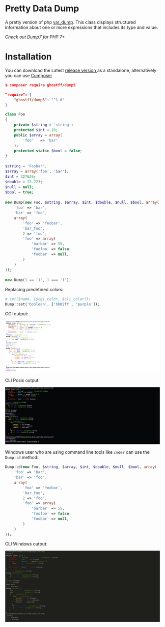 # Pretty Data Dump 
A pretty version of php [var_dump](http://php.net/manual/en/function.var-dump.php). This class displays structured information about one or more expressions that includes its type and value.

_Check out [Dump7](https://github.com/Ghostff/Dump7) for PHP 7+_

# Installation   
You can download the  Latest [release version ](https://github.com/Ghostff/pretty_data_dump/releases/) as a standalone, alternatively you can use [Composer](https://getcomposer.org/) 
```json
$ composer require ghostff/dump5
```
```json
"require": {
    "ghostff/dump5": "^1.0"
}
```

```php
class Foo
{
    private $string = 'string';
    protected $int = 10;
    public $array = array(
        'foo'   => 'bar'
    );
    protected static $bool = false;
}

$string = 'Foobar';
$array = array('foo', 'bar');
$int = 327626;
$double = 22.223;
$null = null;
$bool = true;

new Dump(new Foo, $string, $array, $int, $double, $null, $bool, array(
    'foo' => 'bar',
    'bar' => 'foo',
    array(
        'foo' => 'foobar',
        'bar_foo',
        2 => 'foo',
        'foo' => array(
            'barbar' => 55,
            'foofoo' => false,
            'foobar' => null,
        )
    )
));

new Dump(1 == '1', 1 === '1');
```
Replacing predefined colors:
```php
# set($name, [$cgi_color, $cli_color]);
Dump::set('boolean', ['bb02ff', 'purple']);
```
CGI output:    

![cgi screenshot](https://github.com/Ghostff/Dump5/blob/master/cgi.png)

CLI Posix output:     
    
![cli screenshot](https://github.com/Ghostff/Dump5/blob/master/posix.png)

Windows user who are using command line tools like `cmder` can use the `Dump::d` method:
```php
Dump::d(new Foo, $string, $array, $int, $double, $null, $bool, array(
    'foo' => 'bar',
    'bar' => 'foo',
    array(
        'foo' => 'foobar',
        'bar_foo',
        2 => 'foo',
        'foo' => array(
            'barbar' => 55,
            'foofoo' => false,
            'foobar' => null,
        )
    )
));
```
CLI Windows output:

![cli screenshot](https://github.com/Ghostff/Dump5/blob/master/posixWin.png)

